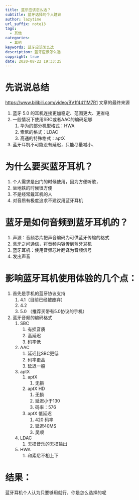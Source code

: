 ```yaml
---
title: 蓝牙应该怎么选？
subtitle: 蓝牙选择的个人建议
author: lazytime
url_suffix: note13
tags:
  - 其他
categories:
  - 其他
keywords: 蓝牙应该怎么选
description: 蓝牙应该怎么选
copyright: true
date: 2020-08-22 19:33:25
---
```


# 先说说总结

https://www.bilibili.com/video/BV1f4411M7R1 文章的最终来源

1. 蓝牙 5.0 的耳机连接更加稳定、范围更大、更省电
2. 一般情况下使用SBC或者AAC的编码足够
   1. 华为的部分机型格式：HWA
   2. 索尼的格式：LDAC
   3. 高通的特殊格式：aptX
3. 蓝牙耳机不可能没有延迟，只能尽量减小、

<!-- more -->

# 为什么要买蓝牙耳机？

1. 个人需求是出门的时候使用，因为方便听歌，
2. 坐地铁的时候很方便
3. 不是经常戴耳机的人
4. 对音质有极度追求不建议用蓝牙耳机

# 蓝牙是如何音频到蓝牙耳机的？

1. 声源：音频芯片把声音编码为可供蓝牙传输的格式
2. 蓝牙之间通信，将音频内容传到蓝牙耳机
3. 蓝牙耳机：使用音频芯片翻译为音频信号
4. 发出声音

# 影响蓝牙耳机使用体验的几个点：

1. 首先是手机的蓝牙协议支持
   1. 4.1（目前已经被废弃）
   2. 4.2 
   3. 5.0 （推荐买带有5.0协议的手机）
2. 蓝牙音频的编码格式
   1. SBC
      1. 有损音质
      2. 高延迟
      3. 码率低
   2. AAC
      1. 延迟比SBC更低
      2. 码率更高
      3. 延迟一般
   3. aptX
      1. aptX
         1. 无损
      2. aptX HD
         1. 无损
         2. 延迟小于130
         3. 码率：576
      3. aptX 低延迟
         1. 420 码率
         2. 延迟40MS
         3. 吴顺
   4. LDAC
      1. 无损音乐的无损输出
   5. HWA
      1. 和索尼不相上下



# 结果：

蓝牙耳机个人认为只要够用就行，你是怎么选择的呢

